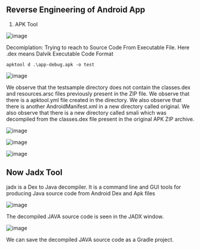 ## Reverse Engineering of Android App

1. APK Tool
   
![image](https://github.com/udayk01/Android-Security/assets/52235763/fd6e2918-9eb9-4e4d-ad7f-350571245e6e)


Decomiplation: Trying to reach to Source Code From Executable File. Here .dex means Dalvik Executable Code Format

```
apktool d .\app-debug.apk -o test
```

![image](https://github.com/udayk01/Android-Security/assets/52235763/a9c96c89-4f11-4362-95d2-b6bb748e349c)

We observe that the testsample directory does not contain the classes.dex and resources.arsc files previously present in the ZIP file. We observe that there is a apktool.yml file created in the directory. We also observe that there is another AndroidManifest.xml in a new directory called original. We also observe that there is a new directory called smali which was decompiled from the classes.dex file present in the original APK ZIP archive.

![image](https://github.com/udayk01/Android-Security/assets/52235763/41099236-96b4-43bf-9fcb-5f0ef94808b8)

![image](https://github.com/udayk01/Android-Security/assets/52235763/44e8c371-2e2a-40c7-a9d7-26d6e082c844)

![image](https://github.com/udayk01/Android-Security/assets/52235763/edf271e7-7c43-420e-b8e9-bbef8b174a8b)

## Now Jadx Tool

jadx is a Dex to Java decompiler. It is a command line and GUI tools for producing Java source code from Android Dex and Apk files

![image](https://github.com/ananthan05/Android-Security/assets/140697378/9ba325fc-b944-4488-bc31-be6db71a708e)

The decompiled JAVA source code is seen in the JADX window.

![image](https://github.com/ananthan05/Android-Security/assets/140697378/2e2c4ac1-bad8-46b9-a87b-488a39142c49)


We can save the decompiled JAVA source code as a Gradle project.
